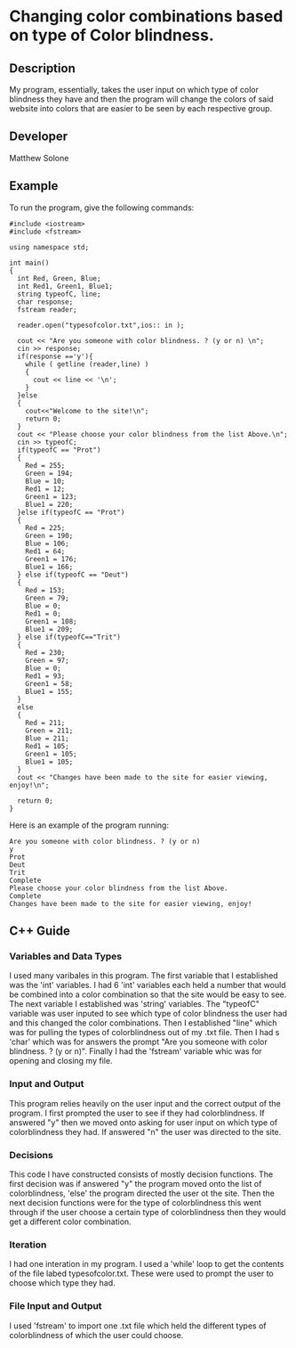 # Changing color combinations based on type of Color blindness.

## Description

My program, essentially, takes the user input on which type of color blindness they have and then the program will change the colors of said website into colors that are easier to be seen by each respective group.

## Developer

Matthew Solone

## Example

To run the program, give the following commands:

```
#include <iostream>
#include <fstream>

using namespace std;

int main()
{
  int Red, Green, Blue;
  int Red1, Green1, Blue1;
  string typeofC, line;
  char response;
  fstream reader;

  reader.open("typesofcolor.txt",ios:: in );

  cout << "Are you someone with color blindness. ? (y or n) \n";
  cin >> response;
  if(response =='y'){
    while ( getline (reader,line) )
    {
      cout << line << '\n';
    }
  }else
  {
    cout<<"Welcome to the site!\n";
    return 0;
  }
  cout << "Please choose your color blindness from the list Above.\n";
  cin >> typeofC;
  if(typeofC == "Prot")
  {
    Red = 255;
    Green = 194;
    Blue = 10;
    Red1 = 12;
    Green1 = 123;
    Blue1 = 220;
  }else if(typeofC == "Prot")
  {
    Red = 225;
    Green = 190;
    Blue = 106;
    Red1 = 64;
    Green1 = 176;
    Blue1 = 166;
  } else if(typeofC == "Deut")
  {
    Red = 153;
    Green = 79;
    Blue = 0;
    Red1 = 0;
    Green1 = 108;
    Blue1 = 209;
  } else if(typeofC=="Trit")
  {
    Red = 230;
    Green = 97;
    Blue = 0;
    Red1 = 93;
    Green1 = 58;
    Blue1 = 155;
  }
  else
  {
    Red = 211;
    Green = 211;
    Blue = 211;
    Red1 = 105;
    Green1 = 105;
    Blue1 = 105;
  }
  cout << "Changes have been made to the site for easier viewing, enjoy!\n";

  return 0;
}

```

Here is an example of the program running:

```
Are you someone with color blindness. ? (y or n) 
y
Prot
Deut
Trit
Complete
Please choose your color blindness from the list Above.
Complete
Changes have been made to the site for easier viewing, enjoy!
```

## C++ Guide

### Variables and Data Types

I used many varibales in this program. The first variable that I established was the 'int' variables. I had 6 'int' variables each held a number that would be combined into a color combination so that the site would be easy to see. The next variable I established was 'string' variables. The "typeofC" variable was user inputed to see which type of color blindness the user had and this changed the color combinations. Then I established "line" which was for pulling the types of colorblindness out of my .txt file. Then I had s 'char' which was for answers the prompt "Are you someone with color blindness. ? (y or n)". Finally I had the 'fstream' variable whic was for opening and closing my file.

### Input and Output

This program relies heavily on the user input and the correct output of the program. I first prompted the user to see if they had colorblindness. If answered "y" then we moved onto asking for user input on which type of colorblindness they had. If answered "n" the user was directed to the site. 

### Decisions

This code I have constructed consists of mostly decision functions. The first decision was if answered "y" the program moved onto the list of colorblindness, 'else' the program directed the user ot the site. Then the next decision functions were for the type of colorblindness this went through if the user choose a certain type of colorblindness then they would get a different color combination.

### Iteration

I had one interation in my program. I used a 'while' loop to get the contents of the file labed typesofcolor.txt. These were used to prompt the user to choose which type they had.

### File Input and Output

I used 'fstream' to import one .txt file which held the different types of colorblindness of which the user could choose. 